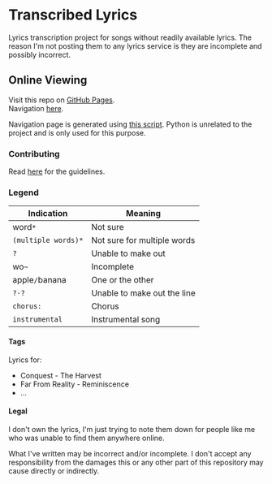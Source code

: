 # Transcribed Lyrics
Lyrics transcription project for songs without readily available lyrics. The reason I'm not posting them to any lyrics service is they are incomplete and possibly incorrect.

## Online Viewing
Visit this repo on [GitHub Pages](https://kittenparry.github.io/transcribed-lyrics/).    
Navigation [here](https://kittenparry.github.io/transcribed-lyrics/Bands/Navigation).

Navigation page is generated using [this script](Extras/navigation_generator.py). Python is unrelated to the project and is only used for this purpose.

### Contributing
Read [here](CONTRIBUTING.md) for the guidelines.

### Legend
Indication | Meaning
-|-
word`*` | Not sure
`(multiple words)*` | Not sure for multiple words
`?` | Unable to make out
wo`~` | Incomplete
apple`/`banana | One or the other
`?-?` | Unable to make out the line
`chorus:` | Chorus
`instrumental` | Instrumental song

#### Tags
Lyrics for:
* Conquest - The Harvest
* Far From Reality - Reminiscence
* ...

#### Legal
I don't own the lyrics, I'm just trying to note them down for people like me who was unable to find them anywhere online.

What I've written may be incorrect and/or incomplete. I don't accept any responsibility from the damages  this or any other part of this repository may cause directly or indirectly.
